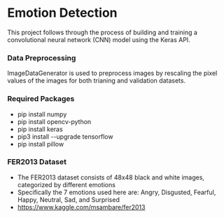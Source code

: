 # Emotion Detection 
This project follows through the process of building and training a convolutional neural network (CNN) model using the Keras API. 

### Data Preprocessing
ImageDataGenerator is used to preprocess images by rescaling the pixel values of the images for both trianing and validation datasets. 

### Required Packages 
- pip install numpy
- pip install opencv-python
- pip install keras
- pip3 install --upgrade tensorflow
- pip install pillow

### FER2013 Dataset
- The FER2013 dataset consists of 48x48 black and white images, categorized by different emotions 
- Specifically the 7 emotions used here are: Angry, Disgusted, Fearful, Happy, Neutral, Sad, and Surprised
- https://www.kaggle.com/msambare/fer2013

